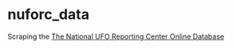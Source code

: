 # nuforc_data
Scraping the [The National UFO Reporting Center Online Database](http://www.nuforc.org/webreports.html)
